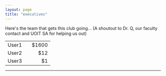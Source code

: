 ```yaml
---
layout: page
title: "executives"
---
```

Here's the team that gets this club going... (A shoutout to Dr. Q, our faculty contact and UOIT SA for helping us out)


|               |               |       |
| ------------- |:-------------:| -----:|
|User1          |               | $1600 |
|User2          |               |   $12 |
|User3          |               |    $1 |


---